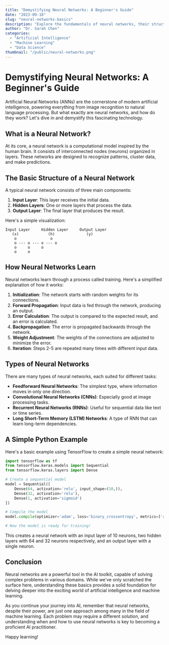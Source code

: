 ```yaml
---
title: "Demystifying Neural Networks: A Beginner's Guide"
date: "2023-09-18"
slug: "neural-networks-basics"
description: "Explore the fundamentals of neural networks, their structure, and how they form the backbone of modern artificial intelligence."
author: "Dr. Sarah Chen"
categories:
  - "Artificial Intelligence"
  - "Machine Learning"
  - "Data Science"
thumbnail: "/public/neural-networks.png"
---
```


# Demystifying Neural Networks: A Beginner's Guide

Artificial Neural Networks (ANNs) are the cornerstone of modern artificial intelligence, powering everything from image recognition to natural language processing. But what exactly are neural networks, and how do they work? Let's dive in and demystify this fascinating technology.

## What is a Neural Network?

At its core, a neural network is a computational model inspired by the human brain. It consists of interconnected nodes (neurons) organized in layers. These networks are designed to recognize patterns, cluster data, and make predictions.

## The Basic Structure of a Neural Network

A typical neural network consists of three main components:

1. **Input Layer**: This layer receives the initial data.
2. **Hidden Layers**: One or more layers that process the data.
3. **Output Layer**: The final layer that produces the result.

Here's a simple visualization:

```
Input Layer     Hidden Layer     Output Layer
   (x)             (h)              (y)
    o               o
    o --- o --- o --- o
    o     o     o
    o     o
```

## How Neural Networks Learn

Neural networks learn through a process called training. Here's a simplified explanation of how it works:

1. **Initialization**: The network starts with random weights for its connections.
2. **Forward Propagation**: Input data is fed through the network, producing an output.
3. **Error Calculation**: The output is compared to the expected result, and an error is calculated.
4. **Backpropagation**: The error is propagated backwards through the network.
5. **Weight Adjustment**: The weights of the connections are adjusted to minimize the error.
6. **Iteration**: Steps 2-5 are repeated many times with different input data.

## Types of Neural Networks

There are many types of neural networks, each suited for different tasks:

- **Feedforward Neural Networks**: The simplest type, where information moves in only one direction.
- **Convolutional Neural Networks (CNNs)**: Especially good at image processing tasks.
- **Recurrent Neural Networks (RNNs)**: Useful for sequential data like text or time series.
- **Long Short-Term Memory (LSTM) Networks**: A type of RNN that can learn long-term dependencies.

## A Simple Python Example

Here's a basic example using TensorFlow to create a simple neural network:

```python
import tensorflow as tf
from tensorflow.keras.models import Sequential
from tensorflow.keras.layers import Dense

# Create a sequential model
model = Sequential([
    Dense(64, activation='relu', input_shape=(10,)),
    Dense(32, activation='relu'),
    Dense(1, activation='sigmoid')
])

# Compile the model
model.compile(optimizer='adam', loss='binary_crossentropy', metrics=['accuracy'])

# Now the model is ready for training!
```

This creates a neural network with an input layer of 10 neurons, two hidden layers with 64 and 32 neurons respectively, and an output layer with a single neuron.

## Conclusion

Neural networks are a powerful tool in the AI toolkit, capable of solving complex problems in various domains. While we've only scratched the surface here, understanding these basics provides a solid foundation for delving deeper into the exciting world of artificial intelligence and machine learning.

As you continue your journey into AI, remember that neural networks, despite their power, are just one approach among many in the field of machine learning. Each problem may require a different solution, and understanding when and how to use neural networks is key to becoming a proficient AI practitioner.

Happy learning!
